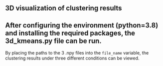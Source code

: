 3D visualization of clustering results
-----------------------------------------------------------------------------------------------------------------------------------------------
After configuring the environment (python=3.8) and installing the required packages, the 3d_kmeans.py file can be run. 
-------------------------------------------------------------------------------------------------------------------------------------------------
By placing the paths to the 3 .npy files into the `file_name` variable, the clustering results under three different conditions can be viewed.

